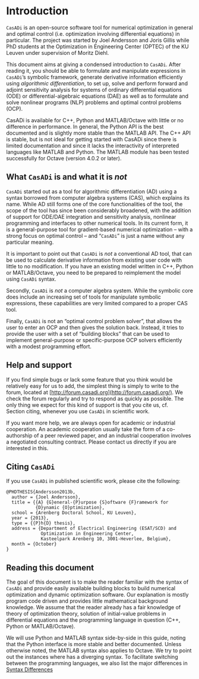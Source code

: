 Introduction
============

`CasADi` is an open-source software tool for numerical optimization in general and optimal control (i.e. optimization involving differential equations) in particular. The project was started by Joel Andersson and Joris Gillis while PhD students at the Optimization in Engineering Center (OPTEC) of the KU Leuven under supervision of Moritz Diehl.

This document aims at giving a condensed introduction to `CasADi`. After reading it, you should be able to formulate and manipulate expressions in `CasADi`’s symbolic framework, generate derivative information efficiently using *algorithmic differentiation*, to set up, solve and perform forward and adjoint sensitivity analysis for systems of ordinary differential equations (ODE) or differential-algebraic equations (DAE) as well as to formulate and solve nonlinear programs (NLP) problems and optimal control problems (OCP).

CasADi is available for C++, Python and MATLAB/Octave with little or no difference in performance. In general, the Python API is the best documented and is slightly more stable than the MATLAB API. The C++ API is stable, but is not ideal for getting started with CasADi since there is limited documentation and since it lacks the interactivity of interpreted languages like MATLAB and Python. The MATLAB module has been tested successfully for Octave (version 4.0.2 or later).

What `CasADi` is and what it is *not*
-------------------------------------

`CasADi` started out as a tool for algorithmic differentiation (AD) using a syntax borrowed from computer algebra systems (CAS), which explains its name. While AD still forms one of the core functionalities of the tool, the scope of the tool has since been considerably broadened, with the addition of support for ODE/DAE integration and sensitivity analysis, nonlinear programming and interfaces to other numerical tools. In its current form, it is a general-purpose tool for gradient-based numerical optimization – with a strong focus on optimal control – and “`CasADi`” is just a name without any particular meaning.

It is important to point out that `CasADi` is *not* a conventional AD tool, that can be used to calculate derivative information from existing user code with little to no modification. If you have an existing model written in C++, Python or MATLAB/Octave, you need to be prepared to reimplement the model using `CasADi` syntax.

Secondly, `CasADi` is *not* a computer algebra system. While the symbolic core does include an increasing set of tools for manipulate symbolic expressions, these capabilities are very limited compared to a proper CAS tool.

Finally, `CasADi` is not an “optimal control problem solver”, that allows the user to enter an OCP and then gives the solution back. Instead, it tries to provide the user with a set of “building blocks” that can be used to implement general-purpose or specific-purpose OCP solvers efficiently with a modest programming effort.

Help and support
----------------

If you find simple bugs or lack some feature that you think would be relatively easy for us to add, the simplest thing is simply to write to the forum, located at [http://forum.casadi.org](http://forum.casadi.org/). We check the forum regularly and try to respond as quickly as possible. The only thing we expect for this kind of support is that you cite us, cf. Section citing, whenever you use `CasADi` in scientific work.

If you want more help, we are always open for academic or industrial cooperation. An academic cooperation usually take the form of a co-authorship of a peer reviewed paper, and an industrial cooperation involves a negotiated consulting contract. Please contact us directly if you are interested in this.

Citing `CasADi`
---------------

If you use `CasADi` in published scientific work, please cite the following:

    @PHDTHESIS{Andersson2013b,
      author = {Joel Andersson},
      title = {{A} {G}eneral-{P}urpose {S}oftware {F}ramework for
               {D}ynamic {O}ptimization},
      school = {Arenberg Doctoral School, KU Leuven},
      year = {2013},
      type = {{P}h{D} thesis},
      address = {Department of Electrical Engineering (ESAT/SCD) and
                 Optimization in Engineering Center,
                 Kasteelpark Arenberg 10, 3001-Heverlee, Belgium},
      month = {October}
    }

Reading this document
---------------------

The goal of this document is to make the reader familiar with the syntax of `CasADi` and provide easily available building blocks to build numerical optimization and dynamic optimization software. Our explanation is mostly program code driven and provides little mathematical background knowledge. We assume that the reader already has a fair knowledge of theory of optimization theory, solution of initial-value problems in differential equations and the programming language in question (C++, Python or MATLAB/Octave).

We will use Python and MATLAB syntax side-by-side in this guide, noting that the Python interface is more stable and better documented. Unless otherwise noted, the MATLAB syntax also applies to Octave. We try to point out the instances where has a diverging syntax. To facilitate switching between the programming languages, we also list the major differences in [Syntax Differences](8_lanugage_differences.md)
